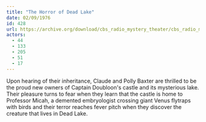 ```yaml
---
title: "The Horror of Dead Lake"
date: 02/09/1976
id: 428
url: https://archive.org/download/cbs_radio_mystery_theater/cbs_radio_mystery_theater-0401-0450.zip/cbs_radio_mystery_theater-0401-0450%2Fcbsrmt_0428_the_horror_of_dead_lake.mp3
actors:
  - 44
  - 133
  - 205
  - 51
  - 17
---
```

Upon hearing of their inheritance, Claude and Polly Baxter are thrilled to be the proud new owners of Captain Doubloon's castle and its mysterious lake. Their pleasure turns to fear when they learn that the castle is home to Professor Micah, a demented embryologist crossing giant Venus flytraps with birds and their terror reaches fever pitch when they discover the creature that lives in Dead Lake.